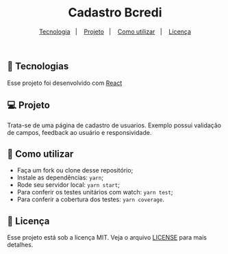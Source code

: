 <h1 align="center">
   Cadastro Bcredi
</h1>

<p align="center">
  <a href="#rocket-tecnologias">Tecnologia</a>&nbsp;&nbsp;&nbsp;|&nbsp;&nbsp;&nbsp;
  <a href="#-projeto">Projeto</a>&nbsp;&nbsp;&nbsp;|&nbsp;&nbsp;&nbsp;
  <a href="#-como-utilizar">Como utilizar</a>&nbsp;&nbsp;&nbsp;|&nbsp;&nbsp;&nbsp;
  <a href="#memo-licença">Licença</a>
</p>

<br>

## :rocket: Tecnologias

Esse projeto foi desenvolvido com [React](https://reactjs.org)

## 💻 Projeto

Trata-se de uma página de cadastro de usuarios. Exemplo possui validação de campos, feedback ao usuário e responsividade.

## 🤔 Como utilizar

- Faça um fork ou clone desse repositório;
- Instale as dependências: `yarn`;
- Rode seu servidor local: `yarn start`;
- Para conferir os testes unitários com watch: `yarn test`;
- Para conferir a cobertura dos testes: `yarn coverage`.

## :memo: Licença

Esse projeto está sob a licença MIT. Veja o arquivo [LICENSE](LICENSE.md) para mais detalhes.
